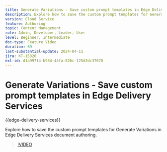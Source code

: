 ```yaml
---
title: Generate Variations - Save custom prompt templates in Edge Delivery Services
description: Explore how to save the custom prompt templates for Generate Variations in Edge Delivery Services document authoring.
version: Cloud Service
feature: Authoring
topic: Content Management
role: Admin, Developer, Leader, User
level: Beginner, Intermediate
doc-type: Feature Video
duration: 69
last-substantial-update: 2024-04-11
jira: KT-15326
exl-id: d1a99714-b984-44fa-826c-125d3dc37670
---
```

# Generate Variations - Save custom prompt templates in Edge Delivery Services

{{edge-delivery-services}}

Explore how to save the custom prompt templates for Generate Variations in Edge Delivery Services document authoring.

>[!VIDEO](https://video.tv.adobe.com/v/3428317/?learn=on)

